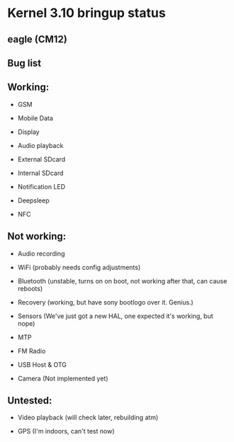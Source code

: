 Kernel 3.10 bringup status
=======

eagle (CM12)
----------



Bug list
----------


Working:
--------

- GSM

- Mobile Data

- Display

- Audio playback

- External SDcard

- Internal SDcard

- Notification LED

- Deepsleep

- NFC


Not working:
-----------

- Audio recording

- WiFi
(probably needs config adjustments)

- Bluetooth
(unstable, turns on on boot, not working after that, can cause reboots)

- Recovery
(working, but have sony bootlogo over it. Genius.)

- Sensors
(We've just got a new HAL, one expected it's working, but nope)

- MTP

- FM Radio

- USB Host & OTG

- Camera
(Not implemented yet)


Untested:
-----------

- Video playback
(will check later, rebuilding atm)

- GPS
(I'm indoors, can't test now)

